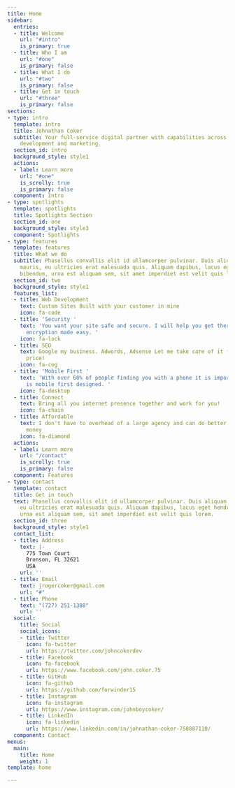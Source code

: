 ```yaml
---
title: Home
sidebar:
  entries:
  - title: Welcome
    url: "#intro"
    is_primary: true
  - title: Who I am
    url: "#one"
    is_primary: false
  - title: What I do
    url: "#two"
    is_primary: false
  - title: Get in touch
    url: "#three"
    is_primary: false
sections:
- type: intro
  template: intro
  title: Johnathan Coker
  subtitle: Your full-service digital partner with capabilities across web design,
    development and marketing.
  section_id: intro
  background_style: style1
  actions:
  - label: Learn more
    url: "#one"
    is_scrolly: true
    is_primary: false
  component: Intro
- type: spotlights
  template: spotlights
  title: Spotlights Section
  section_id: one
  background_style: style3
  component: Spotlights
- type: features
  template: features
  title: What we do
  subtitle: Phasellus convallis elit id ullamcorper pulvinar. Duis aliquam turpis
    mauris, eu ultricies erat malesuada quis. Aliquam dapibus, lacus eget hendrerit
    bibendum, urna est aliquam sem, sit amet imperdiet est velit quis lorem.
  section_id: two
  background_style: style1
  features_list:
  - title: Web Development
    text: Custom Sites Built with your customer in mine
    icon: fa-code
  - title: 'Security '
    text: 'You want your site safe and secure. I will help you get there. https and
      encryption made easy. '
    icon: fa-lock
  - title: SEO
    text: Google my business. Adwords, Adsense Let me take care of it for a very affordable
      price!
    icon: fa-cog
  - title: 'Mobile First '
    text: 'With over 60% of people finding you with a phone it is important your site
      is mobile first designed. '
    icon: fa-desktop
  - title: Connect
    text: Bring all you internet presence together and work for you!
    icon: fa-chain
  - title: Affordable
    text: I don't have to overhead of a large agency and can do better work fro less
      money
    icon: fa-diamond
  actions:
  - label: Learn more
    url: "/contact"
    is_scrolly: true
    is_primary: false
  component: Features
- type: contact
  template: contact
  title: Get in touch
  text: Phasellus convallis elit id ullamcorper pulvinar. Duis aliquam turpis mauris,
    eu ultricies erat malesuada quis. Aliquam dapibus, lacus eget hendrerit bibendum,
    urna est aliquam sem, sit amet imperdiet est velit quis lorem.
  section_id: three
  background_style: style1
  contact_list:
  - title: Address
    text: |-
      775 Town Court
      Bronson, FL 32621
      USA
    url: ''
  - title: Email
    text: jrogercoker@gmail.com
    url: "#"
  - title: Phone
    text: "(727) 251-1388"
    url: ''
  social:
    title: Social
    social_icons:
    - title: Twitter
      icon: fa-twitter
      url: https://twitter.com/johncokerdev
    - title: Facebook
      icon: fa-facebook
      url: https://www.facebook.com/john.coker.75
    - title: GitHub
      icon: fa-github
      url: https://github.com/forwinder15
    - title: Instagram
      icon: fa-instagram
      url: https://www.instagram.com/johnboycoker/
    - title: LinkedIn
      icon: fa-linkedin
      url: https://www.linkedin.com/in/johnathan-coker-758887110/
  component: Contact
menus:
  main:
    title: Home
    weight: 1
template: home

---
```

